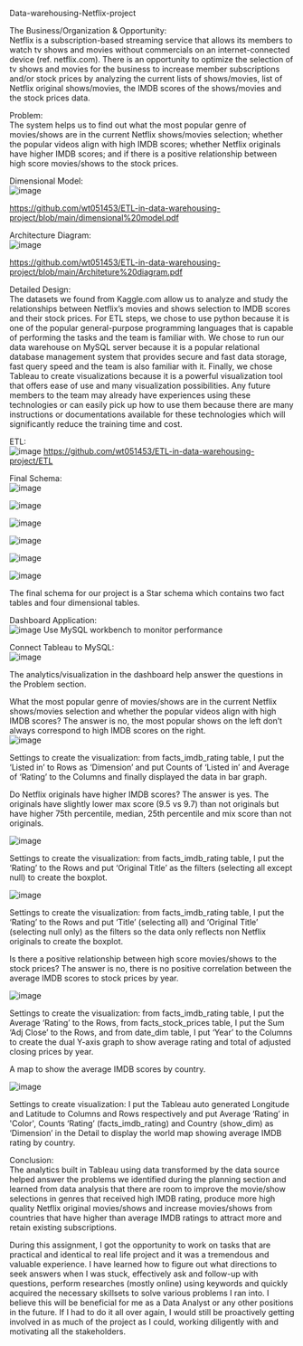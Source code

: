Data-warehousing-Netflix-project

The Business/Organization & Opportunity: <br/>
Netflix is a subscription-based streaming service that allows its members to watch tv shows and movies without commercials on an internet-connected device (ref. netflix.com). There is an opportunity to optimize the selection of tv shows and movies for the business to increase member subscriptions and/or stock prices by analyzing the current lists of shows/movies, list of Netflix original shows/movies, the IMDB scores of the shows/movies and the stock prices data.

Problem: <br/>
The system helps us to find out what the most popular genre of movies/shows are in the current Netflix shows/movies selection; whether the popular videos align with high IMDB scores; whether Netflix originals have higher IMDB scores; and if there is a positive relationship between high score movies/shows to the stock prices.

Dimensional Model: <br/>
![image](https://user-images.githubusercontent.com/27581761/115129594-6b1ea700-9fb5-11eb-958a-c92318085de0.png)

https://github.com/wt051453/ETL-in-data-warehousing-project/blob/main/dimensional%20model.pdf

Architecture Diagram: <br/>
![image](https://user-images.githubusercontent.com/27581761/115129595-71ad1e80-9fb5-11eb-8e70-2616bc22088c.png)

https://github.com/wt051453/ETL-in-data-warehousing-project/blob/main/Architeture%20diagram.pdf

Detailed Design: <br/>
The datasets we found from Kaggle.com allow us to analyze and study the relationships between Netflix’s movies and shows selection to IMDB scores and their stock prices. For ETL steps, we chose to use python because it is one of the popular general-purpose programming languages that is capable of performing the tasks and the team is familiar with. We chose to run our data warehouse on MySQL server because it is a popular relational database management system that provides secure and fast data storage, fast query speed and the team is also familiar with it. Finally, we chose Tableau to create visualizations because it is a powerful visualization tool that offers ease of use and many visualization possibilities. Any future members to the team may already have experiences using these technologies or can easily pick up how to use them because there are many instructions or documentations available for these technologies which will significantly reduce the training time and cost.

ETL: <br/>
![image](https://user-images.githubusercontent.com/27581761/115129599-7c67b380-9fb5-11eb-90ea-bbc4f069d5d5.png)
https://github.com/wt051453/ETL-in-data-warehousing-project/ETL <br/>

Final Schema: <br/>
![image](https://user-images.githubusercontent.com/27581761/115129748-dd43bb80-9fb6-11eb-80a4-631949edc47a.png)

![image](https://user-images.githubusercontent.com/27581761/115129752-e3399c80-9fb6-11eb-95f8-6035664ae834.png)

![image](https://user-images.githubusercontent.com/27581761/115129755-e765ba00-9fb6-11eb-81f8-322757edc8a3.png)

![image](https://user-images.githubusercontent.com/27581761/115129757-eb91d780-9fb6-11eb-812c-38d15b54c278.png)

![image](https://user-images.githubusercontent.com/27581761/115129760-f0ef2200-9fb6-11eb-86b5-5d6d19f816d2.png)

![image](https://user-images.githubusercontent.com/27581761/115129762-f5b3d600-9fb6-11eb-8c43-45570ed76794.png)

The final schema for our project is a Star schema which contains two fact tables and four dimensional tables. <br/>

Dashboard Application: <br/>
![image](https://user-images.githubusercontent.com/27581761/115129628-aa4cf800-9fb5-11eb-81f4-86571a2118e2.png)
Use MySQL workbench to monitor performance <br/>

Connect Tableau to MySQL: <br/>
![image](https://user-images.githubusercontent.com/27581761/115129574-36125480-9fb5-11eb-8947-9657a84c5e9f.png)

The analytics/visualization in the dashboard help answer the questions in the Problem section.

What the most popular genre of movies/shows are in the current Netflix shows/movies selection and whether the popular videos align with high IMDB scores? The answer is no, the most popular shows on the left don’t always correspond to high IMDB scores on the right. <br/>
![image](https://user-images.githubusercontent.com/27581761/115129569-23981b00-9fb5-11eb-8c87-17904dbfa8d4.png) 

Settings to create the visualization: from facts_imdb_rating table, I put the ‘Listed in’ to Rows as ‘Dimension’ and put Counts of ‘Listed in’ and Average of ‘Rating’ to the Columns and finally displayed the data in bar graph.

Do Netflix originals have higher IMDB scores? The answer is yes. The originals have slightly lower max score (9.5 vs 9.7) than not originals but have higher 75th percentile, median, 25th percentile and mix score than not originals. <br/>

![image](https://user-images.githubusercontent.com/27581761/115129665-fd26af80-9fb5-11eb-82f9-3a45422b4e3b.png)

Settings to create the visualization: from facts_imdb_rating table, I put the ‘Rating’ to the Rows and put ‘Original Title’ as the filters (selecting all except null) to create the boxplot. <br/>

![image](https://user-images.githubusercontent.com/27581761/115129673-116aac80-9fb6-11eb-9e79-430bf3353aab.png)

Settings to create the visualization: from facts_imdb_rating table, I put the ‘Rating’ to the Rows and put ‘Title’ (selecting all) and ‘Original Title’ (selecting null only) as the filters so the data only reflects non Netflix originals to create the boxplot. <br/>

Is there a positive relationship between high score movies/shows to the stock prices? The answer is no, there is no positive correlation between the average IMDB scores to stock prices by year. <br/>

![image](https://user-images.githubusercontent.com/27581761/115129686-26dfd680-9fb6-11eb-94f1-a28edb59c176.png)

Settings to create the visualization: from facts_imdb_rating table, I put the  Average ‘Rating’ to the Rows, from facts_stock_prices table, I put the Sum ‘Adj Close’ to the Rows, and from date_dim table, I put ‘Year’ to the Columns to create the dual Y-axis graph to show average rating and total of adjusted closing prices by year. <br/>

A map to show the average IMDB scores by country. <br/>

![image](https://user-images.githubusercontent.com/27581761/115129692-38c17980-9fb6-11eb-8ce0-9db935c7eaf1.png)

Settings to create visualization: I put the Tableau auto generated Longitude and Latitude to Columns and Rows respectively and put Average ‘Rating’ in 'Color', Counts ‘Rating’ (facts_imdb_rating) and Country (show_dim) as ‘Dimension’ in the Detail to display the world map showing average IMDB rating by country. <br/>

Conclusion: <br/>
The analytics built in Tableau using data transformed by the data source helped answer the problems we identified during the planning section and learned from data analysis that there are room to improve the movie/show selections in genres that received high IMDB rating, produce more high quality Netflix original movies/shows and increase movies/shows from countries that have higher than average IMDB ratings to attract more and retain existing subscriptions. <br/>

During this assignment, I got the opportunity to work on tasks that are practical and identical to real life project and it was a tremendous and valuable experience. I have learned how to figure out what directions to seek answers when I was stuck, effectively ask and follow-up with questions, perform researches (mostly online) using keywords and quickly acquired the necessary skillsets to solve various problems I ran into. I believe this will be beneficial for me as a Data Analyst or any other positions in the future. If I had to do it all over again, I would still be proactively getting involved in as much of the project as I could, working diligently with and motivating all the stakeholders.  

